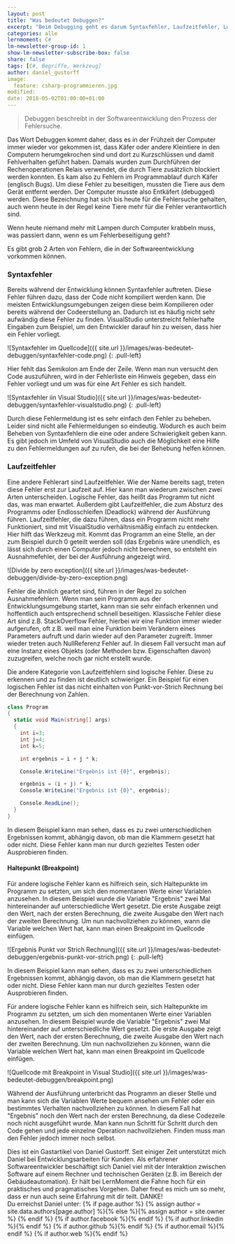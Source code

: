 ```yaml
---
layout: post
title: "Was bedeutet Debuggen?"
excerpt: "Beim Debugging geht es darum Syntaxfehler, Laufzeitfehler, Logikfehler und Ausnahmefehler zu beseitigen. Die Grundlagen und insbesondere wie du Haltepunkte (Breakpoints) verwendest, erfährst du in diesem Artikel."
categories: alle
lernmoment: C#
lm-newsletter-group-id: 1
show-lm-newsletter-subscribe-box: false
share: false
tags: [C#, Begriffe, Werkzeug]
author: daniel_gustorff
image:
  feature: csharp-programmieren.jpg
modified:
date: 2018-05-02T01:00:00+01:00
---
```


> Debuggen beschreibt in der Softwareentwicklung den Prozess der Fehlersuche.

Das Wort Debuggen kommt daher, dass es in der Frühzeit der Computer immer wieder vor gekommen ist, dass Käfer oder andere Kleintiere in den Computern herumgekrochen sind und dort zu Kurzschlüssen und damit Fehlverhalten geführt haben. Damals wurden zum Durchführen der Rechenoperationen Relais verwendet, die durch Tiere zusätzlich blockiert werden konnten. Es kam also zu Fehlern im Programmablauf durch Käfer (englisch Bugs). Um diese Fehler zu beseitigen, mussten die Tiere aus dem Gerät entfernt werden. Der Computer musste also Entkäfert (debugged) werden. Diese Bezeichnung hat sich bis heute für die Fehlersuche gehalten, auch wenn heute in der Regel keine Tiere mehr für die Fehler verantwortlich sind.

Wenn heute niemand mehr mit Lampen durch Computer krabbeln muss, was passiert dann, wenn es um Fehlerbeseitigung geht? 

Es gibt grob 2 Arten von Fehlern, die in der Softwareentwicklung vorkommen können. 

### Syntaxfehler

Bereits während der Entwicklung können Syntaxfehler auftreten. Diese Fehler führen dazu, dass der Code nicht kompiliert werden kann. Die meisten Entwicklungsumgebungen zeigen diese beim Kompilieren oder bereits während der Codeerstellung an. Dadurch ist es häufig nicht sehr aufwändig diese Fehler zu finden. VisualStudio unterstreicht fehlerhafte Eingaben zum Beispiel, um den Entwickler darauf hin zu weisen, dass hier ein Fehler vorliegt.

![Syntaxfehler im Quellcode]({{ site.url }}/images/was-bedeutet-debuggen/syntaxfehler-code.png)
{: .pull-left}

Hier fehlt das Semikolon am Ende der Zeile. Wenn man nun versucht den Code auszuführen, wird in der Fehlerliste ein Hinweis gegeben, dass ein Fehler vorliegt und um was für eine Art Fehler es sich handelt.

![Syntaxfehler iin Visual Studio]({{ site.url }}/images/was-bedeutet-debuggen/syntaxfehler-visualstudio.png)
{: .pull-left}

Durch diese Fehlermeldung ist es sehr einfach den Fehler zu beheben. Leider sind nicht alle Fehlermeldungen so eindeutig. Wodurch es auch beim Beheben von Syntaxfehlern die eine oder andere Schwierigkeit geben kann. Es gibt jedoch im Umfeld von VisualStudio auch die Möglichkeit eine Hilfe zu den Fehlermeldungen auf zu rufen, die bei der Behebung helfen können.

### Laufzeitfehler

Eine andere Fehlerart sind Laufzeitfehler. Wie der Name bereits sagt, treten diese Fehler erst zur Laufzeit auf. Hier kann man wiederum zwischen zwei Arten unterscheiden. Logische Fehler, das heißt das Programm tut nicht das, was man erwartet. Außerdem gibt Laufzeitfehler, die zum Absturz des Programms oder Endlosschleifen (Deadlock) während der Ausführung führen. Laufzeitfehler, die dazu führen, dass ein Programm nicht mehr Funktioniert, sind mit VisualStudio verhältnismäßig einfach zu entdecken. Hier hilft das Werkzeug mit. Kommt das Programm an eine Stelle, an der zum Beispiel durch 0 geteilt werden soll (das Ergebnis wäre unendlich, es lässt sich durch einen Computer jedoch nicht berechnen, so entsteht ein Ausnahmefehler, der bei der Ausführung angezeigt wird.

![Divide by zero exception]({{ site.url }}/images/was-bedeutet-debuggen/divide-by-zero-exception.png)

Fehler die ähnlich geartet sind, führen in der Regel zu solchen Ausnahmefehlern. Wenn man sein Programm aus der Entwicklungsumgebung startet, kann man sie sehr einfach erkennen und hoffentlich auch entsprechend schnell beseitigen. Klassische Fehler diese Art sind z.B. StackOverflow Fehler, hierbei wir eine Funktion immer wieder aufgerufen, oft z.B. weil man eine Funktion beim Verändern eines Parameters aufruft und darin wieder auf den Parameter zugreift. Immer wieder treten auch NullReferenz Fehler auf. In diesem Fall versucht man auf eine Instanz eines Objekts (oder Methoden bzw. Eigenschaften davon) zuzugreifen, welche noch gar nicht erstellt wurde.

Die andere Kategorie von Laufzeitfehlern sind logische Fehler. Diese zu erkennen und zu finden ist deutlich schwieriger. Ein Beispiel für einen logischen Fehler ist das nicht einhalten von Punkt-vor-Strich Rechnung bei der Berechnung von Zahlen.

```cs
class Program
{
  static void Main(string[] args)
  {
    int i=3;
    int j=4;
    int k=5;

    int ergebnis = i + j * k;

    Console.WriteLine("Ergebnis ist {0}", ergebnis);

    ergebnis = (i + j) * k;
    Console.WriteLine("Ergebnis ist {0}", ergebnis);

    Console.ReadLine();    
  }
}
```

In diesem Beispiel kann man sehen, dass es zu zwei unterschiedlichen Ergebnissen kommt, abhängig davon, ob man die Klammern gesetzt hat oder nicht. Diese Fehler kann man nur durch gezieltes Testen oder Ausprobieren finden.

#### Haltepunkt (Breakpoint)

Für andere logische Fehler kann es hilfreich sein, sich Haltepunkte im Programm zu setzten, um sich den momentanen Werte einer Variablen anzusehen. In diesem Beispiel wurde die Variable "Ergebnis" zwei Mal hintereinander auf unterschiedliche Wert gesetzt. Die erste Ausgabe zeigt den Wert, nach der ersten Berechnung, die zweite Ausgabe den Wert nach der zweiten Berechnung. Um nun nachvollziehen zu können, wann die Variable welchen Wert hat, kann man einen Breakpoint im Quellcode einfügen.

![Ergebnis Punkt vor Strich Rechnung]({{ site.url }}/images/was-bedeutet-debuggen/ergebnis-punkt-vor-strich.png)
{: .pull-left}

In diesem Beispiel kann man sehen, dass es zu zwei unterschiedlichen Ergebnissen kommt, abhängig davon, ob man die Klammern gesetzt hat oder nicht. Diese Fehler kann man nur durch gezieltes Testen oder Ausprobieren finden.

Für andere logische Fehler kann es hilfreich sein, sich Haltepunkte im Programm zu setzten, um sich den momentanen Werte einer Variablen anzusehen. In diesem Beispiel wurde die Variable "Ergebnis" zwei Mal hintereinander auf unterschiedliche Wert gesetzt. Die erste Ausgabe zeigt den Wert, nach der ersten Berechnung, die zweite Ausgabe den Wert nach der zweiten Berechnung. Um nun nachvollziehen zu können, wann die Variable welchen Wert hat, kann man einen Breakpoint im Quellcode einfügen.

![Quellcode mit Breakpoint in Visual Studio]({{ site.url }}/images/was-bedeutet-debuggen/breakpoint.png)

Während der Ausführung unterbricht das Programm an dieser Stelle und man kann sich die Variablen Werte bequem ansehen um Fehler oder ein bestimmtes Verhalten nachvollziehen zu können. In diesem Fall hat "Ergebnis" noch den Wert nach der ersten Berechnung, da diese Codezeile noch nicht ausgeführt wurde. Man kann nun Schritt für Schritt durch den Code gehen und jede einzelne Operation nachvollziehen. Finden muss man den Fehler jedoch immer noch selbst.

<div class="notice">
  Dies ist ein Gastartikel von Daniel Gustorff. Seit einiger Zeit unterstützt mich Daniel bei Entwicklungsarbeiten für Kunden. Als erfahrener Softwareentwickler beschäftigt sich Daniel viel mit der Interaktion zwischen Software auf einem Rechner und technischen Geräten (z.B. im Bereich der Gebäudeautomation). Er hält bei LernMoment die Fahne hoch für ein praktisches und pragmatisches Vorgehen. Daher freut es mich um so mehr, dass er nun auch seine Erfahrung mit dir teilt. DANKE!
  <br>
  Du erreichst Daniel unter: 
  {% if page.author %}
    {% assign author = site.data.authors[page.author] %}{% else %}{% assign author = site.owner %}
  {% endif %}
  {% if author.facebook %}<a href="http://facebook.com/{{ author.facebook }}" title="{{ author.name}} auf Facebook" target="_blank"><i class="fa fa-facebook-square"></i></a>{% endif %}
	{% if author.linkedin %}<a href="http://linkedin.com/in/{{ author.linkedin }}" title="{{ author.name}} auf LinkedIn" target="_blank"><i class="fa fa-linkedin-square"></i></a>{% endif %}
	{% if author.github %}<a href="http://github.com/{{ author.github }}" title="{{ author.name}} auf Github" target="_blank"><i class="fa fa-github-square"></i></a>{% endif %}
	{% if author.email %}<a href="mailto:{{ author.email }}" title="Schreib {{ author.name}} eine Mail" target="_blank"><i class="fa fa-envelope-square"></i></a>{% endif %}
	{% if author.web %}<a href="{{ author.web }}" title="Webseite von {{ author.name}}" target="_blank"><i class="fa fa-external-link-square"></i></a>{% endif %}	 
</div>
